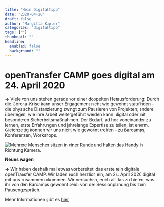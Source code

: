 ```yaml
---
title: "Mein Digitaltipp"
date: "2020-04-20"
draft: false
author: "Margitta Kupler"
categories: "digitaltipp"
tags: [""]
thumbnail: ""
headline:
  enabled: false
  background: ""
---
```


# openTransfer CAMP goes digital am 24. April 2020

**→** Viele von uns stehen gerade vor einer doppelten Herausforderung: Durch
die Corona-Krise kann unser Engagement nicht wie gewohnt stattfinden – die
physische Distanzierung zwingt zum Pausieren von Projekten; andere überlegen,
wie ihre Arbeit weitergeführt werden kann: digital oder mit besonderen
Sicherheitsmaßnahmen. Der Bedarf, ad hoc voneinander zu lernen, erste
Erfahrungen und jahrelange Expertise zu teilen, ist enorm. Gleichzeitig können
wir uns nicht wie gewohnt treffen – zu Barcamps, Konferenzen, Workshops.

<!--more-->

![Mehrere Menschen sitzen in einer Runde und halten das Handy in Richtung Kamera.](https://opentransfer.de/wp-content/uploads/2020/03/neu.jpg)

**Neues wagen**

**→** Wir haben deshalb mal etwas vorbereitet: das erste rein digitale
openTransfer CAMP. Wir laden euch herzlich ein, am 24. April 2020 digital mit
uns zusammenzukommen. Wir versuchen, euch all das zu bieten, was ihr von den
Barcamps gewohnt seid: von der Sessionplanung bis zum Pausengespräch.

Mehr Informationen gibt es [hier](https://opentransfer.de/event/otc20-das-digitale-opentransfer-camp/ "openTransfer CAMP")